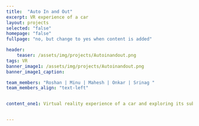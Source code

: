 ```yaml
---
title:  "Auto In and Out"
excerpt: VR experience of a car
layout: projects  
selected: "false"
homepage: "false"
fullpage: "no, but change to yes when content is added"

header:
    teaser: /assets/img/projects/Autoinandout.png
tags: VR
banner_image1: /assets/img/projects/Autoinandout.png
banner_image1_caption:

team_members: "Roshan | Minu | Mahesh | Onkar | Srinag "
team_members_align: "text-left"


content_one1: Virtual reality experience of a car and exploring its subsystem is the goal of this project. Head mounted display and VR box controller is used as a tool to experience the scenario. By gazing through the display, sub parts specifications of the car are displayed for the viewer. Also, the user can sit or stay in any position for the experience and for moving forward, a controller should be used. For turning all-around, the head mounted display can be viewed all 360 degree. The ultimate aim is to provide detail of all subsystem of every car by just viewing at that point.


---
```

